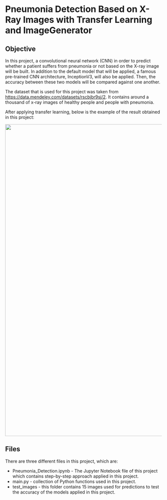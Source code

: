 # Pneumonia Detection Based on X-Ray Images with Transfer Learning and ImageGenerator

## Objective
In this project, a convolutional neural network (CNN) in order to predict whether a patient suffers from pneumonia or not based on the X-ray image will be built. In addition to the default model that will be applied, a famous pre-trained CNN architecture, InceptionV3, will also be applied. Then, the accuracy between these two models will be compared against one another.

The dataset that is used for this project was taken from https://data.mendeley.com/datasets/rscbjbr9sj/2. It contains around a thousand of x-ray images of healthy people and people with pneumonia.

After applying transfer learning, below is the example of the result obtained in this project:

<p align="center">
  <img width="800" height="1000" src="https://github.com/marcellusruben/Data_Science_Personal_Project/blob/master/Pneumonia_Detection_Using%20_Transfer_Learning/pneumonia_predict.jpeg">
</p>


## Files

There are three different files in this project, which are:

- Pneumonia_Detection.ipynb - The Jupyter Notebook file of this project which contains step-by-step approach applied in this project.
- main.py - collection of Python functions used in this project.
- test_images - this folder contains 15 images used for predictions to test the accuracy of the models applied in this project.
